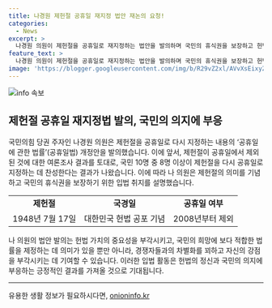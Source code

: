 ```yaml
---
title: 나경원 제헌절 공휴일 재지정 법안 재논의 요청!
categories:
  - News
excerpt: >
  나경원 의원이 제헌절을 공휴일로 재지정하는 법안을 발의하며 국민의 휴식권을 보장하고 헌법의 제정과 공포의 의미를 기념하려는 취지를 설명했다. 이는 국민의힘이 윤석열 대통령 탄핵 청원을 비판하는 상황에서 헌법 가치를 부각하려는 의도로도 풀이된다. 또한, 경쟁자들과의 차별화를 위해 현역 의원으로서 법안을 발의할 수 있는 장점을 부각시키는 것으로도 해석된다.
feature_text: >
  나경원 의원이 제헌절을 공휴일로 재지정하는 법안을 발의하며 국민의 휴식권을 보장하고 헌법의 제정과 공포의 의미를 기념하려는 취지를 설명했다. 이는 국민의힘이 윤석열 대통령 탄핵 청원을 비판하는 상황에서 헌법 가치를 부각하려는 의도로도 풀이된다. 또한, 경쟁자들과의 차별화를 위해 현역 의원으로서 법안을 발의할 수 있는 장점을 부각시키는 것으로도 해석된다.
image: 'https://blogger.googleusercontent.com/img/b/R29vZ2xl/AVvXsEixyZcFfHzMRdzZMjFBmAUKJYCLCGyLL1o632UiGVXcaFdKo_bkvkuCioo0uUKlGfBVcT3P84aROyZIXSBEx3Aw5nCQ3pTgDom1WDC4m8eifvWiAmWEEVb4x6G_l8C0QH225ldMjyaFvpxGEBGNO37VmDTDMHGhJPq73UglMfDca1-0aw/s1600/blogspot.png'
---
```


<p><img src="https://blogger.googleusercontent.com/img/b/R29vZ2xl/AVvXsEixyZcFfHzMRdzZMjFBmAUKJYCLCGyLL1o632UiGVXcaFdKo_bkvkuCioo0uUKlGfBVcT3P84aROyZIXSBEx3Aw5nCQ3pTgDom1WDC4m8eifvWiAmWEEVb4x6G_l8C0QH225ldMjyaFvpxGEBGNO37VmDTDMHGhJPq73UglMfDca1-0aw/s1600/blogspot.png" alt="info 속보" /></p>

<h2 data-ke-size="size26">제헌절 공휴일 재지정법 발의, 국민의 의지에 부응</h2>

<p data-ke-size="size16">국민의힘 당권 주자인 나경원 의원은 제헌절을 공휴일로 다시 지정하는 내용의 ‘공휴일에 관한 법률’(공휴일법) 개정안을 발의했습니다. 이에 앞서, 제헌절이 공휴일에서 제외된 것에 대한 여론조사 결과를 토대로, 국민 10명 중 8명 이상이 제헌절을 다시 공휴일로 지정하는 데 찬성한다는 결과가 나왔습니다. 이에 따라 나 의원은 제헌절의 의미를 기념하고 국민의 휴식권을 보장하기 위한 입법 취지를 설명했습니다.</p>

<table>
    <tr>
        <td style="text-align: center; height: 17px;"><b>제헌절</b></td>
        <td style="text-align: center; height: 17px;"><b>국경일</b></td>
        <td style="text-align: center; height: 17px;"><b>공휴일 여부</b></td>
    </tr>
    <tr>
        <td style="text-align: center; height: 17px;">1948년 7월 17일</td>
        <td style="text-align: center; height: 17px;">대한민국 헌법 공포 기념</td>
        <td style="text-align: center; height: 17px;">2008년부터 제외</td>
    </tr>
</table>

<p data-ke-size="size16">나 의원의 법안 발의는 헌법 가치의 중요성을 부각시키고, 국민의 희망에 보다 적합한 법률을 제정하는 데 의미가 있을 뿐만 아니라, 경쟁자들과의 차별화를 꾀하고 자신의 강점을 부각시키는 데 기여할 수 있습니다. 이러한 입법 활동은 헌법의 정신과 국민의 의지에 부응하는 긍정적인 결과를 가져올 것으로 기대됩니다.</p>

<p><hr></p>
유용한 생활 정보가 필요하시다면, <a href="https://onioninfo.kr" rel="dofollow">onioninfo.kr</a>


